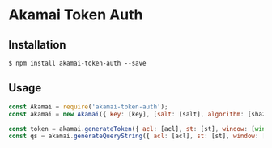 Akamai Token Auth
=================

## Installation
	$ npm install akamai-token-auth --save

## Usage

```js
const Akamai = require('akamai-token-auth');
const akamai = new Akamai({ key: [key], [salt: [salt], algorithm: [sha256, sha1, md5], tokenName: [tokenName]]});

const token = akamai.generateToken({ acl: [acl], st: [st], window: [window] });
const qs = akamai.generateQueryString({ acl: [acl], st: [st], window: [window] });

```